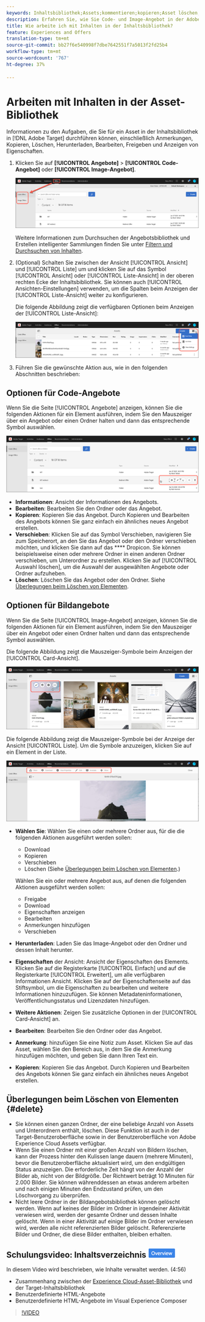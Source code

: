 ```yaml
---
keywords: Inhaltsbibliothek;Assets;kommentieren;kopieren;Asset löschen;Asset herunterladen;Inhalt bearbeiten;Karte freigeben;Inhaltseigenschaften anzeigen
description: Erfahren Sie, wie Sie Code- und Image-Angebot in der Adobe Target Angebots-Bibliothek verwalten. Erfahren Sie, wie Sie die Details eines Angebots Ansicht und Angebote bearbeiten, kopieren, verschieben oder löschen.
title: Wie arbeite ich mit Inhalten in der Inhaltsbibliothek?
feature: Experiences and Offers
translation-type: tm+mt
source-git-commit: bb27f6e540998f7dbe7642551f7a5013f2fd25b4
workflow-type: tm+mt
source-wordcount: '767'
ht-degree: 37%

---
```



# Arbeiten mit Inhalten in der Asset-Bibliothek

Informationen zu den Aufgaben, die Sie für ein Asset in der Inhaltsbibliothek in [!DNL Adobe Target] durchführen können, einschließlich Anmerkungen, Kopieren, Löschen, Herunterladen, Bearbeiten, Freigeben und Anzeigen von Eigenschaften.

1. Klicken Sie auf **[!UICONTROL Angebote]** > **[!UICONTROL Code-Angebot]** oder **[!UICONTROL Image-Angebot]**.

   ![Registerkarten &quot;Code-Angebote&quot;und &quot;Angebote&quot;](/help/c-experiences/c-manage-content/assets/offers-both.png)

   Weitere Informationen zum Durchsuchen der Angebotsbibliothek und Erstellen intelligenter Sammlungen finden Sie unter [Filtern und Durchsuchen von Inhalten](/help/c-experiences/c-manage-content/filter-and-search-content.md#concept_3B59B8F025BF4CEA82ECC5199D365276).

1. (Optional) Schalten Sie zwischen der Ansicht [!UICONTROL Ansicht] und [!UICONTROL Liste] um und klicken Sie auf das Symbol [!UICONTROL Ansicht] oder [!UICONTROL Liste-Ansicht] in der oberen rechten Ecke der Inhaltsbibliothek. Sie können auch [!UICONTROL Ansichten-Einstellungen] verwenden, um die Spalten beim Anzeigen der [!UICONTROL Liste-Ansicht] weiter zu konfigurieren.

   Die folgende Abbildung zeigt die verfügbaren Optionen beim Anzeigen der [!UICONTROL Liste-Ansicht]:

   ![Optionen für die Ansicht der Liste](/help/c-experiences/c-manage-content/assets/view-settings-options.png)

1. Führen Sie die gewünschte Aktion aus, wie in den folgenden Abschnitten beschrieben:

## Optionen für Code-Angebote

Wenn Sie die Seite [!UICONTROL Angebote] anzeigen, können Sie die folgenden Aktionen für ein Element ausführen, indem Sie den Mauszeiger über ein Angebot oder einen Ordner halten und dann das entsprechende Symbol auswählen.

![Mauszeiger-Symbole auf der Registerkarte &quot;Code-Angebot&quot;](/help/c-experiences/c-manage-content/assets/code-offers-hover-icons.png)

* **Informationen**: Ansicht der Informationen des Angebots.
* **Bearbeiten**: Bearbeiten Sie den Ordner oder das Angebot.
* **Kopieren**: Kopieren Sie das Angebot. Durch Kopieren und Bearbeiten des Angebots können Sie ganz einfach ein ähnliches neues Angebot erstellen.
* **Verschieben**: Klicken Sie auf das Symbol Verschieben, navigieren Sie zum Speicherort, an den Sie das Angebot oder den Ordner verschieben möchten, und klicken Sie dann auf das  **** Dropicon. Sie können beispielsweise einen oder mehrere Ordner in einen anderen Ordner verschieben, um Unterordner zu erstellen. Klicken Sie auf [!UICONTROL Auswahl löschen], um die Auswahl der ausgewählten Angebote oder Ordner aufzuheben.
* **Löschen**: Löschen Sie das Angebot oder den Ordner. Siehe [Überlegungen beim Löschen von Elementen](#delete).

## Optionen für Bildangebote

Wenn Sie die Seite [!UICONTROL Image-Angebot] anzeigen, können Sie die folgenden Aktionen für ein Element ausführen, indem Sie den Mauszeiger über ein Angebot oder einen Ordner halten und dann das entsprechende Symbol auswählen.

Die folgende Abbildung zeigt die Mauszeiger-Symbole beim Anzeigen der [!UICONTROL Card-Ansicht].

![Mauszeiger-Symbole auf der Registerkarte &quot;Angebote&quot;in der Ansicht &quot;Karte&quot;](/help/c-experiences/c-manage-content/assets/image-offers-hover-icons.png)

Die folgende Abbildung zeigt die Mauszeiger-Symbole bei der Anzeige der Ansicht [!UICONTROL Liste]. Um die Symbole anzuzeigen, klicken Sie auf ein Element in der Liste.

![Mauszeiger-Symbole auf der Registerkarte &quot;Angebote&quot;in der Ansicht &quot;Liste&quot;](/help/c-experiences/c-manage-content/assets/list-view-hover.png)

* **Wählen Sie**: Wählen Sie einen oder mehrere Ordner aus, für die die folgenden Aktionen ausgeführt werden sollen:

   * Download
   * Kopieren
   * Verschieben
   * Löschen (Siehe [Überlegungen beim Löschen von Elementen](#delete).)

   Wählen Sie ein oder mehrere Angebot aus, auf denen die folgenden Aktionen ausgeführt werden sollen:

   * Freigabe
   * Download 
   * Eigenschaften anzeigen
   * Bearbeiten 
   * Anmerkungen hinzufügen
   * Verschieben 


* **Herunterladen**: Laden Sie das Image-Angebot oder den Ordner und dessen Inhalt herunter.
* **Eigenschaften** der Ansicht: Ansicht der Eigenschaften des Elements. Klicken Sie auf die Registerkarte [!UICONTROL Einfach] und auf die Registerkarte [!UICONTROL Erweitert], um alle verfügbaren Informationen Ansicht. Klicken Sie auf der Eigenschaftenseite auf das Stiftsymbol, um die Eigenschaften zu bearbeiten und weitere Informationen hinzuzufügen. Sie können Metadateninformationen, Veröffentlichungsstatus und Lizenzdaten hinzufügen.
* **Weitere Aktionen**: Zeigen Sie zusätzliche Optionen in der  [!UICONTROL Card-Ansicht] an.
* **Bearbeiten**: Bearbeiten Sie den Ordner oder das Angebot.
* **Anmerkung**: hinzufügen Sie eine Notiz zum Asset. Klicken Sie auf das Asset, wählen Sie den Bereich aus, in dem Sie die Anmerkung hinzufügen möchten, und geben Sie dann Ihren Text ein.
* **Kopieren**: Kopieren Sie das Angebot. Durch Kopieren und Bearbeiten des Angebots können Sie ganz einfach ein ähnliches neues Angebot erstellen.

## Überlegungen beim Löschen von Elementen {#delete}

* Sie können einen ganzen Ordner, der eine beliebige Anzahl von Assets und Unterordnern enthält, löschen. Diese Funktion ist auch in der Target-Benutzeroberfläche sowie in der Benutzeroberfläche von Adobe Experience Cloud Assets verfügbar.
* Wenn Sie einen Ordner mit einer großen Anzahl von Bildern löschen, kann der Prozess hinter den Kulissen lange dauern (mehrere Minuten), bevor die Benutzeroberfläche aktualisiert wird, um den endgültigen Status anzuzeigen. Die erforderliche Zeit hängt von der Anzahl der Bilder ab, nicht von der Bildgröße. Der Richtwert beträgt 10 Minuten für 2.000 Bilder. Sie können währenddessen an etwas anderem arbeiten und nach einigen Minuten den Endzustand prüfen, um den Löschvorgang zu überprüfen.
* Nicht leere Ordner in der Bildangebotsbibliothek können gelöscht werden. Wenn auf keines der Bilder im Ordner in irgendeiner Aktivität verwiesen wird, werden der gesamte Ordner und dessen Inhalte gelöscht. Wenn in einer Aktivität auf einige Bilder im Ordner verwiesen wird, werden alle nicht referenzierten Bilder gelöscht. Referenzierte Bilder und Ordner, die diese Bilder enthalten, bleiben erhalten.

## Schulungsvideo: Inhaltsverzeichnis ![Kennzeichen ](/help/assets/overview.png)

In diesem Video wird beschrieben, wie Inhalte verwaltet werden. (4:56)

* Zusammenhang zwischen der [Experience Cloud-Asset-Bibliothek](https://experienceleague.adobe.com/docs/core-services/interface/assets/creative-cloud.html) und der Target-Inhaltsbibliothek
* Benutzerdefinierte HTML-Angebote
* Benutzerdefinierte HTML-Angebote im Visual Experience Composer

>[!VIDEO](https://video.tv.adobe.com/v/17387)